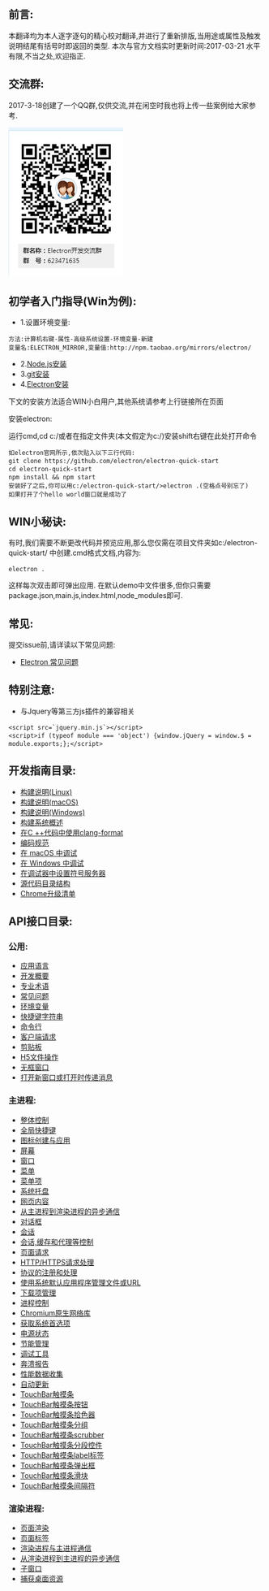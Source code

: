 ## 前言:
本翻译均为本人逐字逐句的精心校对翻译,并进行了重新排版,当用途或属性及触发说明结尾有括号时即返回的类型.
本次与官方文档实时更新时间:2017-03-21
水平有限,不当之处,欢迎指正.


## 交流群:
2017-3-18创建了一个QQ群,仅供交流,并在闲空时我也将上传一些案例给大家参考.

![image](demo/images/qq.png)


## 初学者入门指导(Win为例):

* 1.设置环境变量:
```
方法:计算机右键-属性-高级系统设置-环境变量-新建
变量名:ELECTRON_MIRROR,变量值:http://npm.taobao.org/mirrors/electron/
```

* 2.[Node.js安装](https://nodejs.org/en/download/)
* 3.[git安装](https://git-for-windows.github.io/)
* 4.[Electron安装](http://electron.atom.io/)


下文的安装方法适合WIN小白用户,其他系统请参考上行链接所在页面

安装electron:

运行cmd,cd c:/或者在指定文件夹(本文假定为c:/)安装shift右键在此处打开命令

```
如electron官网所示,依次贴入以下三行代码:
git clone https://github.com/electron/electron-quick-start
cd electron-quick-start
npm install && npm start
安装好了之后,你可以用c:/electron-quick-start/>electron .(空格点号别忘了)
如果打开了个hello world窗口就是成功了
```
## WIN小秘诀:
有时,我们需要不断更改代码并预览应用,那么您仅需在项目文件夹如c:/electron-quick-start/
中创建.cmd格式文档,内容为:

```
electron .
```
这样每次双击即可弹出应用.
在默认demo中文件很多,但你只需要package.json,main.js,index.html,node_modules即可.


## 常见:

提交issue前,请详读以下常见问题:
* [Electron 常见问题](faq.md)        

## 特别注意:

* 与Jquery等第三方js插件的兼容相关
```
<script src=`jquery.min.js`></script>
<script>if (typeof module === 'object') {window.jQuery = window.$ = module.exports;};</script>
```


## 开发指南目录:

* [构建说明(Linux)](development/build-instructions-linux.md)
* [构建说明(macOS)](development/build-instructions-osx.md)
* [构建说明(Windows)](development/build-instructions-windows.md)
* [构建系统概述](development/build-system-overview.md)
* [在C ++代码中使用clang-format](development/clang-format.md)
* [编码规范](development/coding-style.md)
* [在 macOS 中调试](development/debugging-instructions-macos.md)
* [在 Windows 中调试](development/debug-instructions-windows.md)
* [在调试器中设置符号服务器](development/setting-up-symbol-server.md)
* [源代码目录结构](development/source-code-directory-structure.md)
* [Chrome升级清单](development/upgrading-chrome.md)       

## API接口目录:

### 公用:
* [应用语言](api/locales.md)   
* [开发概要](api/synopsis.md)
* [专业术语](glossary.md)
* [常见问题](faq.md)
* [环境变量](api/environment-variables.md)
* [快捷键字符串](api/accelerator.md)
* [命令行](api/chrome-command-line-switches.md)
* [客户端请求](api/client-request.md)
* [剪贴板](api/clipboard.md)
* [H5文件操作](api/file-object.md)
* [无框窗口](api/frameless-window.md)
* [打开新窗口或打开时传递消息](api/window-open.md)      

### 主进程:
* [整体控制](api/app.md)    
* [全局快捷键](api/global-shortcut.md)
* [图标创建与应用](api/native-image.md)
* [屏幕](api/screen.md)
* [窗口](api/browser-window.md)
* [菜单](api/menu.md)
* [菜单项](api/menu-item.md)
* [系统托盘](api/tray.md)
* [网页内容](api/web-contents.md)
* [从主进程到渲染进程的异步通信](api/ipc-main.md)
* [对话框](api/dialog.md)
* [会话](api/cookies.md)
* [会话,缓存和代理等控制](api/session.md)
* [页面请求](api/web-request.md)
* [HTTP/HTTPS请求处理](api/incoming-message.md)
* [协议的注册和处理](api/protocol.md)
* [使用系统默认应用程序管理文件或URL](api/shell.md)
* [下载项管理](api/download-item.md)
* [进程控制](api/process.md)
* [Chromium原生网络库](api/net.md)
* [获取系统首选项](api/system-preferences.md)
* [电源状态](api/power-monitor.md)
* [节能管理](api/power-save-blocker.md)
* [调试工具](api/debugger.md)
* [奔溃报告](api/crash-reporter.md)
* [性能数据收集](api/content-tracing.md)
* [自动更新](api/auto-updater.md)
* [TouchBar触摸条](api/touch-bar.md)
* [TouchBar触摸条按钮](api/touch-bar-button.md)
* [TouchBar触摸条拾色器](api/touch-bar-color-picker.md)
* [TouchBar触摸条分组](api/touch-bar-group.md)        
* [TouchBar触摸条scrubber](api/touch-bar-scrubber.md)          
* [TouchBar触摸条分段控件](api/touch-bar-segmented-control.md)      
* [TouchBar触摸条label标签](api/touch-bar-label.md)
* [TouchBar触摸条弹出框](api/touch-bar-popover.md)
* [TouchBar触摸条滑块](api/touch-bar-slider.md)
* [TouchBar触摸条间隔符](api/touch-bar-spacer.md)          

### 渲染进程:

* [页面渲染](api/web-frame.md)   
* [页面标签](api/webview-tag.md)
* [渲染进程与主进程通信](api/remote.md)
* [从渲染进程到主进程的异步通信](api/ipc-renderer.md)
* [子窗口](api/browser-window-proxy.md)
* [捕获桌面资源](api/desktop-capturer.md)